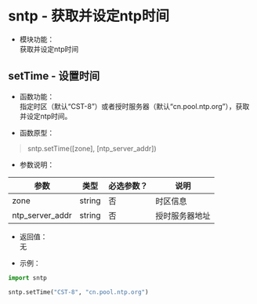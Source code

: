 # sntp  - 获取并设定ntp时间


- 模块功能：  
获取并设定ntp时间

## setTime - 设置时间

-  函数功能：  
指定时区（默认“CST-8”）或者授时服务器（默认“cn.pool.ntp.org”），获取并设定ntp时间。

-  函数原型：
> sntp.setTime([zone], [ntp_server_addr])

- 参数说明：

| 参数 | 类型 | 必选参数？ | 说明 |
| --- | --- | --- | --- |
| zone | string | 否 | 时区信息 |
| ntp_server_addr | string | 否 | 授时服务器地址 |


-  返回值：  
无

-  示例： 

```python
import sntp

sntp.setTime("CST-8", "cn.pool.ntp.org")

```